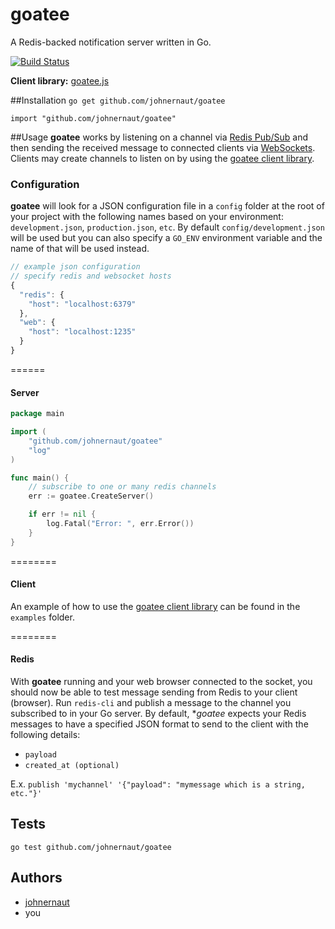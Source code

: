 goatee
======

A Redis-backed notification server written in Go.

[![Build Status](https://travis-ci.org/johnernaut/goatee.png?branch=master)](https://travis-ci.org/johnernaut/goatee)

**Client library:** [goatee.js](https://github.com/johnernaut/goatee.js)

##Installation
`go get github.com/johnernaut/goatee`

`import "github.com/johnernaut/goatee"`

##Usage
**goatee** works by listening on a channel via [Redis Pub/Sub](http://redis.io/topics/pubsub) and then sending the received message to connected clients via [WebSockets](http://en.wikipedia.org/wiki/WebSocket).  Clients may create channels to listen on by using the [goatee client library](https://github.com/johnernaut/goatee.js).

### Configuration
**goatee** will look for a JSON configuration file in a `config` folder at the root of your project with the following names based on your environment: `development.json`, `production.json`, `etc`.  By default `config/development.json` will be used but you can also specify a `GO_ENV` environment variable and the name of that will be used instead.

```javascript
// example json configuration
// specify redis and websocket hosts
{
  "redis": {
    "host": "localhost:6379"
  },
  "web": {
    "host": "localhost:1235"
  }
}
```

======
#### Server
```go
package main

import (
    "github.com/johnernaut/goatee"
    "log"
)

func main() {
    // subscribe to one or many redis channels
    err := goatee.CreateServer()

    if err != nil {
        log.Fatal("Error: ", err.Error())
    }
}
```
========
#### Client
An example of how to use the [goatee client library](https://github.com/johnernaut/goatee.js) can be found in the `examples` folder.

========
#### Redis
With **goatee** running and your web browser connected to the socket, you should now be able to test message sending from Redis to your client (browser).  Run `redis-cli` and publish a message to the channel you subscribed to in your Go server.  By default, **goatee* expects your Redis messages to have a specified JSON format to send to the client with the following details:
* `payload`
* `created_at (optional)`

E.x. `publish 'mychannel' '{"payload": "mymessage which is a string, etc."}'`

## Tests
`go test github.com/johnernaut/goatee`

## Authors
- [johnernaut](https://github.com/johnernaut)
- you
